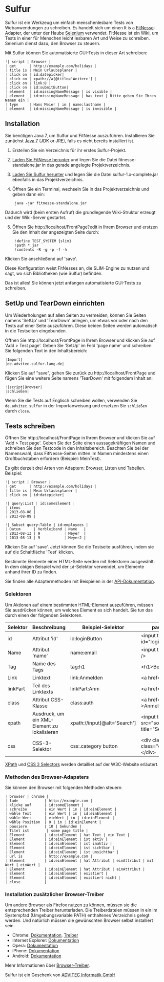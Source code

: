 Sulfur
======

Sulfur ist ein Werkzeug um einfach menschenlesbare Tests von Webanwendungen zu schreiben. Es handelt sich um einen It is a 
[FitNesse](http://fitnesse.org/)-Adapter, der unter der Haube [Selenium](http://docs.seleniumhq.org/) verwendet. FitNesse ist ein Wiki, um Tests in einer für Menschen leicht lesbaren Art und Weise zu schreiben. Selenium dienst dazu, den Browser zu steuern.

Mit Sulfur können Sie automatisierte GUI-Tests in dieser Art schreiben:

    !| script | Browser |
    | get      | http://example.com/holidays |
    | title is | Mein Urlaubsplaner |
    | click on | id:datepicker|
    | click on | xpath://a[@title='Weiter>'] |
    | click on | link:8 |
    | click on | id:submitButton|
    | element  | id:missingNameMessage | is visible |
    | element  | id:missingNameMessage | has text | Bitte geben Sie Ihren Namen ein |
    | type     | Hans Meier | in | name:lastname |
    | element  | id:missingNameMessage | is invisible |

Installation
------------

Sie benötigen Java 7, um Sulfur und FitNesse auszuführen. Installieren Sie zunächst [Java 7](http://www.oracle.com/technetwork/java/javase/downloads/index.html) (JDK or JRE), falls es nicht bereits installiert ist.

1. Erstellen Sie ein Verzeichnis für ihr erstes Sulfur-Projekt.
2. [Laden Sie FitNesse herunter](http://fitnesse.org/FitNesseDownload) und legen Sie die Datei fitnesse-standalone.jar in das gerade angelegte Projektverzeichnis.
3. [Laden Sie Sulfur herunter](http://www.advitec.de/download/sulfur/sulfur-1.0-complete.jar) und legen Sie die Datei sulfur-1.x-complete.jar ebenfalls in das Projektverzeichnis.
4. Öffnen Sie ein Terminal, wechseln Sie in das Projektverzeichnis und geben dann ein:

        java -jar fitnesse-standalone.jar

Dadurch wird (beim ersten Aufruf) die grundlegende Wiki-Struktur erzeugt und der Wiki-Server gestartet.

5. Öffnen Sie http://localhost/FrontPage?edit in Ihrem Browser und erstzen Sie den Inhalt der angezeigten Seite durch:


        !define TEST_SYSTEM {slim} 
        !path *.jar
        !contents -R -g -p -f -h

Klicken Sie anschließend auf 'save'.

Diese Konfiguration weist FitNesses an, die SLIM-Engine zu nutzen und sagt, wo sich Bibliotheken (wie Sulfur) befinden.

Das ist alles! Sie können jetzt anfangen automatisierte GUI-Tests zu schreiben.

SetUp und TearDown einrichten
-----------------------------

Um Wiederholungen auf allen Seiten zu vermeiden, können Sie Seiten namens 'SetUp' und 'TearDown' anlegen, um etwas vor oder nach den Tests auf einer Seite auszuführen. Diese beiden Seiten werden automatisch in die Testseiten eingebunden.

Öffnen Sie http://localhost/FrontPage in Ihrem Browser und klicken Sie auf 'Add > Test page'. Geben Sie 'SetUp' im Feld 'page name' und schreiben Sie folgenden Text in den Inhaltsbereich:

    |Import|
    |de.advitec.sulfur.lang.de|

Klicken Sie auf "save", gehen Sie zurück zu http://localhost/FrontPage und fügen Sie eine weitere Seite namens 'TearDown' mit folgendem Inhalt an:

    !|script|Browser|
    |schließen|

Wenn Sie die Tests auf Englisch schreiben wollen, verwenden Sie `de.advitec.sulfur` in der Importanweisung und ersetzen Sie `schließen` durch `close`.

Tests schreiben
---------------

Öffnen Sie http://localhost/FrontPage in Ihrem Browser und klicken Sie auf 'Add > Test page'. Geben Sie der Seite einen aussagekräftigen Namen und schreiben Sie den Testcode in den Inhaltsbereich. Beachten Sie bei der Namenswahl, dass FitNesse-Seiten mitten im Namen mindestens einen Großbuchstaben erfordern (Beispiel: MeinTest).

Es gibt derzeit drei Arten von Adaptern: Browser, Listen und Tabellen. Beispiel:

    !| script | Browser |
    | get      | http://example.com/holidays |
    | title is | Mein Urlaubsplaner |
    | click on | id:datepicker|

    !| query:List | id:someElement |
    | items      |
    | 2013-08-08 |
    | 2013-08-09 |

    !| Subset query:Table | id:employees |
    | Datum      | Verbleibend | Name   | 
    | 2013-08-13 | 9           | Meyer  |
    | 2013-08-13 | 9           | Meyer2 |

Klicken Sie auf 'save'. Jetzt können Sie die Testseite ausführen, indem sie auf die Schaltfläche 'Test' klicken.

Bestimmte Elemente einer HTML-Seite werden mit Selektoren ausgewählt. In dem obigen Beispiel wird der `id`-Selektor verwendet, um Elemente anhand ihrer ID zu finden.

Sie finden alle Adaptermethoden mit Beispielen in der [API-Dokumentation](http://www.advitec.de/download/sulfur/apidocs/).

### Selektoren

Um Aktionen auf einem bestimmten HTML-Element auszuführen, müssen Sie ausdrücken können, um welches Element es sich handelt. Sie tun das durch einen der folgenden Selektoren.
<table>
 <thead>
   <tr>
     <th>Selektor</th>
     <th>Beschreibung</th>
     <th>Beispiel-Selektor</th>
     <th>passt auf Beispiel-HTML</th>
   </tr>
 </thead>
 <tbody>
   <tr>
     <td>id</td>
     <td>Attribut 'id'</td>
     <td>id:loginButton</td>
     <td>&lt;input type=&quot;submit&quot; id=&quot;loginButton&quot; /&gt;</td>
   </tr>
   <tr>
     <td>Name</td>
     <td>Attribut 'name'</td>
     <td>name:email</td><td>&lt;input type=&quot;text&quot; name=&quot;email&quot; /&gt;</td>
   </tr>
   <tr>
     <td>Tag</td>
     <td>Name des Tags</td>
     <td>tag:h1</th>
     <td>&lt;h1&gt;Beispiel&lt;/h1&gt;</td>
   </tr>
   <tr>
     <td>Link</td>
     <td>Linktext</td>
     <td>link:Anmelden</td>
     <td>&lt;a href=&quot;...&quot;&gt;Anmelden&lt;/a&gt;</td>
   </tr>
   <tr>
     <td>linkPart</td>
     <td>Teil des Linktexts</td>
     <td>linkPart:Anm</td>
     <td>&lt;a href=&quot;...&quot;&gt;Anmelden&lt;/a&gt;</td>
   </tr>
   <tr>
     <td>class</td>
     <td>Attribut CSS-Klasse</td>
     <td>class:auth</td>
     <td>&lt;a href=&quot;...&quot; class=&quot;auth&quot; &gt;Anmelden&lt;/a&gt;</td>
   </tr>
   <tr>
     <td>xpath</td>
     <td>Ausdruck, um ein XML-Element zu lokalisieren</td>
     <td>xpath://input[@alt='Search']</td>
     <td>&lt;input type=&quot;image&quot; 
       src=&quot;some.gif&quot; alt=&quot;Search&quot; title=&quot;Search&quot;&gt;</td>
   </tr>
   <tr>
     <td>css</td>
     <td>CSS-3-Selektor</td>
     <td>css:.category button</td>
     <td>&lt;div class=&quot;category&quot;&gt;&lt;button 
       class=&quot;confirmation&quot;&gt;OK&lt;/button&gt;&lt;/div&gt;</td>
   </tr>
 </tbody>
</table>

<p><a href="http://www.w3.org/TR/xpath/">XPath</a> und 
<a href="http://www.w3.org/TR/css3-selectors/">CSS 3 Selectors</a> werden detailliet auf der
W3C-Website erläutert.</p>

### Methoden des Browser-Adapaters

Sie können den Browser mit folgenden Methoden steuern:

    | browser | chrome |
    | lade            | http://example.com |
    | klicke auf      | id:someElement |
    | schreibe        | ein Wert | in | id:einElement |
    | wähle Text      | ein Wert | in | id:einElement |
    | wähle Wert      | einWert | in | id:einElement |
    | wähle Position  | 0 | in | id:einElement |
    | pausiere        | 10 | Sekunden |
    | Titel ist        | some page title |
    | Element         | id:einElement | hat Text | ein Text |
    | Element         | id:einElement | ist aktiv |
    | Element         | id:einElement | ist inaktiv |
    | Element         | id:einElement | ist sichtbar |
    | Element         | id:einElement | ist unsichtbar |
    | url is          | http://example.com |
    | Element         | id:einElement | hat Attribut | einAttribut | mit Wert | einWert |
    | Element         | id:einElement | hat Attribut | einAttribut | 
    | Element         | id:einElement | existiert |
    | Element         | id:einElement | existiert nicht |
    | close           |

### Installation zusätzlicher Browser-Treiber

Um andere Browser als Firefox nutzen zu können, müssen sie die entsprechenden Treiber herunterladen. Die Treiberdateien müssen in ein im Systempfad (Umgebungsvariable PATH) enthaltenes Verzeichnis gelegt werden. Und natürlich müssen die gewünschten Browser selbst installiert sein.

* Chrome: [Dokumentation](http://docs.seleniumhq.org/docs/03_webdriver.jsp#chrome-driver), [Treiber](https://code.google.com/p/chromedriver/downloads/list)
* Internet Explorer: [Dokumentation](https://code.google.com/p/selenium/wiki/InternetExplorerDriver)
* Opera: [Dokumentation](https://code.google.com/p/selenium/wiki/OperaDriver)
* iPhone: [Dokumentation](https://code.google.com/p/selenium/wiki/IPhoneDriver)
* Android: [Dokumentation](https://code.google.com/p/selenium/wiki/AndroidDriver)

Mehr Informationen über [Browser-Treiber](http://docs.seleniumhq.org/docs/03_webdriver.jsp#selenium-webdriver-s-drivers).

Sulfur ist ein Geschenk von [ADVITEC Informatik GmbH](http://www.advitec.de/softwareentwicklung/start/)